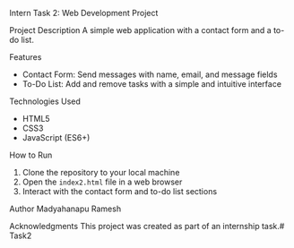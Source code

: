 Intern Task 2: Web Development Project

Project Description
A simple web application with a contact form and a to-do list.

Features
- Contact Form: Send messages with name, email, and message fields
- To-Do List: Add and remove tasks with a simple and intuitive interface

Technologies Used
- HTML5
- CSS3
- JavaScript (ES6+)

How to Run
1. Clone the repository to your local machine
2. Open the `index2.html` file in a web browser
3. Interact with the contact form and to-do list sections

Author
Madyahanapu Ramesh

Acknowledgments
This project was created as part of an internship task.# Task2